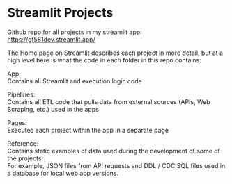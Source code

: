 # Streamlit Projects
 Github repo for all projects in my streamlit app: https://gt581dev.streamlit.app/

 The Home page on Streamlit describes each project in more detail, but at a high level here is what the code in each folder in this repo contains:

 App:  
 Contains all Streamlit and execution logic code

 Pipelines:  
 Contains all ETL code that pulls data from external sources (APIs, Web Scraping, etc.) used in the apps

 Pages:  
 Executes each project within the app in a separate page

 Reference:  
 Contains static examples of data used during the development of some of the projects.  
 For example, JSON files from API requests and DDL / CDC SQL files used in a database for local web app versions.
